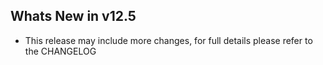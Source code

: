 Whats New in v12.5
--------------------------

- This release may include more changes, for full details please refer to the CHANGELOG